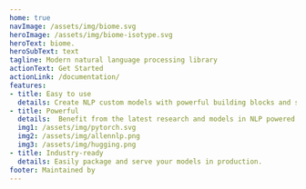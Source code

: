 ```yaml
---
home: true
navImage: /assets/img/biome.svg
heroImage: /assets/img/biome-isotype.svg
heroText: biome.
heroSubText: text
tagline: Modern natural language processing library
actionText: Get Started
actionLink: /documentation/
features:
- title: Easy to use
  details: Create NLP custom models with powerful building blocks and simple workflows.
- title: Powerful
  details:  Benefit from the latest research and models in NLP powered by PyTorch, AllenNLP and Huggingface Transformers.
  img1: /assets/img/pytorch.svg
  img2: /assets/img/allennlp.png
  img3: /assets/img/hugging.png
- title: Industry-ready
  details: Easily package and serve your models in production.
footer: Maintained by
---
```

